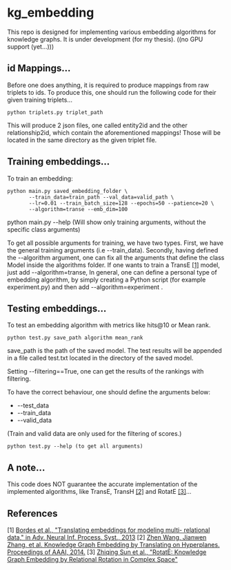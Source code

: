 # kg_embedding
This repo is designed for implementing various embedding algorithms for knowledge graphs.
It is under development (for my thesis). ((no GPU support (yet...)))

## id Mappings...
Before one does anything, it is required to produce mappings from raw triplets to ids.
To produce this, one should run the following code for their given training triplets...

```
python triplets.py triplet_path
```

This will produce 2 json files, one called entity2id and the other relationship2id, which contain
the aforementioned mappings! Those will be located in the same directory as the given triplet file.

## Training embeddings...

To train an embedding:
```
python main.py saved_embedding_folder \
       --train_data=train_path --val_data=valid_path \
       --lr=0.01 --train_batch_size=128 --epochs=50 --patience=20 \
       --algorithm=transe --emb_dim=100
```
python main.py --help (Will show only training arguments, without the specific class arguments)

To get all possible arguments for training, we have two types.
First, we have the general training arguments (i.e --train_data).
Secondly, having defined the --algorithm argument, one can fix
all the arguments that define the class Model inside the algorithms folder.
If one wants to train a TransE [[1]](#references) model, just add --algorithm=transe,
In general, one can define a personal type of embedding algorithm, by simply
creating a Python script (for example experiment.py) and then add --algorithm=experiment .

## Testing embeddings...

To test an embedding algorithm with metrics like hits@10 or Mean rank.
```
python test.py save_path algorithm mean_rank
```
save_path is the path of the saved model. The test results will be appended in a file called test.txt
located in the directory of the saved model.

Setting --filtering==True, one can get the results of the rankings with filtering.

To have the correct behaviour, one should define the arguments below:

* --test_data
* --train_data
* --valid_data

(Train and valid data are only used for the filtering of scores.)
```
python test.py --help (to get all arguments)
```

## A note...
This code does NOT guarantee the accurate implementation of the implemented algorithms, like TransE, TransH [[2]](#references) and RotatE [[3]](#references)...

## References
[1] [Bordes et al., "Translating embeddings for modeling multi- relational data," in Adv. Neural Inf. Process. Syst., 2013](http://papers.nips.cc/paper/5071-translating-embeddings-for-modeling-multi-relational-data.pdf)
[2] [Zhen Wang, Jianwen Zhang, et al. Knowledge Graph Embedding by Translating on Hyperplanes. Proceedings of AAAI, 2014.](https://ojs.aaai.org/index.php/AAAI/article/view/8870)
[3] [Zhiqing Sun et al., "RotatE: Knowledge Graph Embedding by Relational Rotation in Complex Space"](https://openreview.net/pdf?id=HkgEQnRqYQ)
